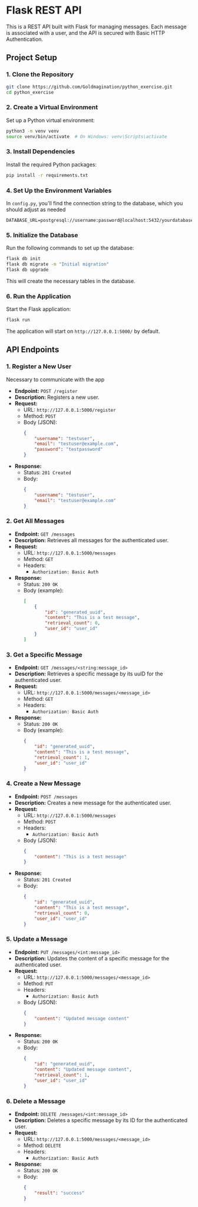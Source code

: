 # Flask REST API

This is a REST API built with Flask for managing messages. Each message is associated with a user, and the API is secured with Basic HTTP Authentication.

## Project Setup

### 1. Clone the Repository

```bash
git clone https://github.com/Goldmagination/python_exercise.git
cd python_exercise
```

### 2. Create a Virtual Environment

Set up a Python virtual environment:

```bash
python3 -m venv venv
source venv/bin/activate  # On Windows: venv\Scripts\activate
```

### 3. Install Dependencies

Install the required Python packages:

```bash
pip install -r requirements.txt
```

### 4. Set Up the Environment Variables

In `config.py`, you'll find the connection string to the database, which you should adjust as needed
```
DATABASE_URL=postgresql://username:password@localhost:5432/yourdatabase
```

### 5. Initialize the Database

Run the following commands to set up the database:

```bash
flask db init
flask db migrate -m "Initial migration"
flask db upgrade
```

This will create the necessary tables in the database.

### 6. Run the Application

Start the Flask application:

```bash
flask run
```

The application will start on `http://127.0.0.1:5000/` by default.

## API Endpoints

### 1. Register a New User

Necessary to communicate with the app

- **Endpoint:** `POST /register`
- **Description:** Registers a new user.
- **Request:**
  - URL: `http://127.0.0.1:5000/register`
  - Method: `POST`
  - Body (JSON):
    ```json
    {
        "username": "testuser",
        "email": "testuser@example.com",
        "password": "testpassword"
    }
    ```
- **Response:**
  - Status: `201 Created`
  - Body:
    ```json
    {
        "username": "testuser",
        "email": "testuser@example.com"
    }
    ```

### 2. Get All Messages

- **Endpoint:** `GET /messages`
- **Description:** Retrieves all messages for the authenticated user.
- **Request:**
  - URL: `http://127.0.0.1:5000/messages`
  - Method: `GET`
  - Headers:
    - `Authorization: Basic Auth`
- **Response:**
  - Status: `200 OK`
  - Body (example):
    ```json
    [
        {
            "id": "generated_uuid",
            "content": "This is a test message",
            "retrieval_count": 0,
            "user_id": "user_id"
        }
    ]
    ```

### 3. Get a Specific Message

- **Endpoint:** `GET /messages/<string:message_id>`
- **Description:** Retrieves a specific message by its uuID for the authenticated user.
- **Request:**
  - URL: `http://127.0.0.1:5000/messages/<message_id>`
  - Method: `GET`
  - Headers:
    - `Authorization: Basic Auth`
- **Response:**
  - Status: `200 OK`
  - Body (example):
    ```json
    {
        "id": "generated_uuid",
        "content": "This is a test message",
        "retrieval_count": 1,
        "user_id": "user_id"
    }
    ```

### 4. Create a New Message

- **Endpoint:** `POST /messages`
- **Description:** Creates a new message for the authenticated user.
- **Request:**
  - URL: `http://127.0.0.1:5000/messages`
  - Method: `POST`
  - Headers:
    - `Authorization: Basic Auth`
  - Body (JSON):
    ```json
    {
        "content": "This is a test message"
    }
    ```
- **Response:**
  - Status: `201 Created`
  - Body:
    ```json
    {
        "id": "generated_uuid",
        "content": "This is a test message",
        "retrieval_count": 0,
        "user_id": "user_id"
    }
    ```

### 5. Update a Message

- **Endpoint:** `PUT /messages/<int:message_id>`
- **Description:** Updates the content of a specific message for the authenticated user.
- **Request:**
  - URL: `http://127.0.0.1:5000/messages/<message_id>`
  - Method: `PUT`
  - Headers:
    - `Authorization: Basic Auth`
  - Body (JSON):
    ```json
    {
        "content": "Updated message content"
    }
    ```
- **Response:**
  - Status: `200 OK`
  - Body:
    ```json
    {
        "id": "generated_uuid",
        "content": "Updated message content",
        "retrieval_count": 1,
        "user_id": "user_id"
    }
    ```

### 6. Delete a Message

- **Endpoint:** `DELETE /messages/<int:message_id>`
- **Description:** Deletes a specific message by its ID for the authenticated user.
- **Request:**
  - URL: `http://127.0.0.1:5000/messages/<message_id>`
  - Method: `DELETE`
  - Headers:
    - `Authorization: Basic Auth`
- **Response:**
  - Status: `200 OK`
  - Body:
    ```json
    {
        "result": "success"
    }
    ```

